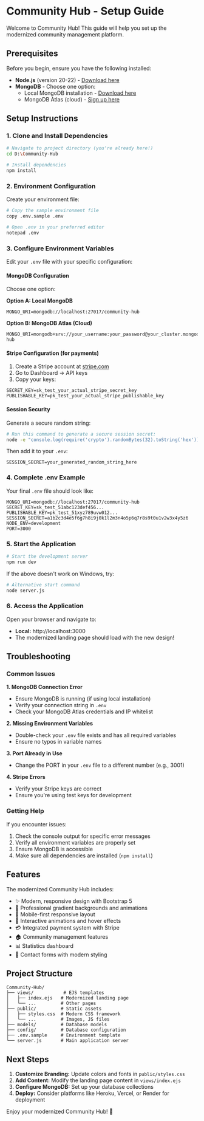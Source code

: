 # Community Hub - Setup Guide

Welcome to Community Hub! This guide will help you set up the modernized community management platform.

## Prerequisites

Before you begin, ensure you have the following installed:
- **Node.js** (version 20-22) - [Download here](https://nodejs.org/)
- **MongoDB** - Choose one option:
  - Local MongoDB installation - [Download here](https://www.mongodb.com/try/download/community)
  - MongoDB Atlas (cloud) - [Sign up here](https://www.mongodb.com/cloud/atlas)

## Setup Instructions

### 1. Clone and Install Dependencies

```bash
# Navigate to project directory (you're already here!)
cd D:\Community-Hub

# Install dependencies
npm install
```

### 2. Environment Configuration

Create your environment file:

```bash
# Copy the sample environment file
copy .env.sample .env

# Open .env in your preferred editor
notepad .env
```

### 3. Configure Environment Variables

Edit your `.env` file with your specific configuration:

#### MongoDB Configuration
Choose one option:

**Option A: Local MongoDB**
```env
MONGO_URI=mongodb://localhost:27017/community-hub
```

**Option B: MongoDB Atlas (Cloud)**
```env
MONGO_URI=mongodb+srv://your_username:your_password@your_cluster.mongodb.net/community-hub
```

#### Stripe Configuration (for payments)
1. Create a Stripe account at [stripe.com](https://stripe.com)
2. Go to Dashboard → API keys
3. Copy your keys:

```env
SECRET_KEY=sk_test_your_actual_stripe_secret_key
PUBLISHABLE_KEY=pk_test_your_actual_stripe_publishable_key
```

#### Session Security
Generate a secure random string:

```bash
# Run this command to generate a secure session secret:
node -e "console.log(require('crypto').randomBytes(32).toString('hex'))"
```

Then add it to your `.env`:
```env
SESSION_SECRET=your_generated_random_string_here
```

### 4. Complete .env Example

Your final `.env` file should look like:

```env
MONGO_URI=mongodb://localhost:27017/community-hub
SECRET_KEY=sk_test_51abc123def456...
PUBLISHABLE_KEY=pk_test_51xyz789uvw012...
SESSION_SECRET=a1b2c3d4e5f6g7h8i9j0k1l2m3n4o5p6q7r8s9t0u1v2w3x4y5z6
NODE_ENV=development
PORT=3000
```

### 5. Start the Application

```bash
# Start the development server
npm run dev
```

If the above doesn't work on Windows, try:
```bash
# Alternative start command
node server.js
```

### 6. Access the Application

Open your browser and navigate to:
- **Local:** http://localhost:3000
- The modernized landing page should load with the new design!

## Troubleshooting

### Common Issues

**1. MongoDB Connection Error**
- Ensure MongoDB is running (if using local installation)
- Verify your connection string in `.env`
- Check your MongoDB Atlas credentials and IP whitelist

**2. Missing Environment Variables**
- Double-check your `.env` file exists and has all required variables
- Ensure no typos in variable names

**3. Port Already in Use**
- Change the PORT in your `.env` file to a different number (e.g., 3001)

**4. Stripe Errors**
- Verify your Stripe keys are correct
- Ensure you're using test keys for development

### Getting Help

If you encounter issues:
1. Check the console output for specific error messages
2. Verify all environment variables are properly set
3. Ensure MongoDB is accessible
4. Make sure all dependencies are installed (`npm install`)

## Features

The modernized Community Hub includes:
- ✨ Modern, responsive design with Bootstrap 5
- 🎨 Professional gradient backgrounds and animations
- 📱 Mobile-first responsive layout
- 🔄 Interactive animations and hover effects
- 💳 Integrated payment system with Stripe
- 🏠 Community management features
- 📊 Statistics dashboard
- 💬 Contact forms with modern styling

## Project Structure

```
Community-Hub/
├── views/           # EJS templates
│   ├── index.ejs   # Modernized landing page
│   └── ...         # Other pages
├── public/         # Static assets
│   ├── styles.css  # Modern CSS framework
│   └── ...         # Images, JS files
├── models/         # Database models
├── config/         # Database configuration
├── .env.sample     # Environment template
└── server.js       # Main application server
```

## Next Steps

1. **Customize Branding:** Update colors and fonts in `public/styles.css`
2. **Add Content:** Modify the landing page content in `views/index.ejs`
3. **Configure MongoDB:** Set up your database collections
4. **Deploy:** Consider platforms like Heroku, Vercel, or Render for deployment

Enjoy your modernized Community Hub! 🚀
